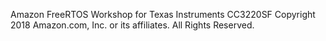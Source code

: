 Amazon FreeRTOS Workshop for Texas Instruments CC3220SF
Copyright 2018 Amazon.com, Inc. or its affiliates. All Rights Reserved.
